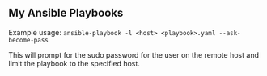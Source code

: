 ## My Ansible Playbooks

Example usage:
`ansible-playbook -l <host> <playbook>.yaml --ask-become-pass`

This will prompt for the sudo password for the user on the remote host and limit the playbook to the specified host.
